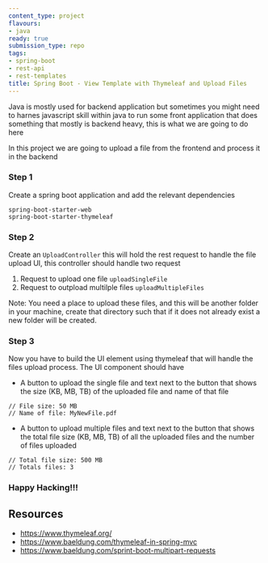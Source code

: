 ```yaml
---
content_type: project
flavours:
- java
ready: true
submission_type: repo
tags:
- spring-boot
- rest-api
- rest-templates
title: Spring Boot - View Template with Thymeleaf and Upload Files
---
```


Java is mostly used for backend application but sometimes you might need to harnes javascript skill within java to run some front application that does something that mostly is backend heavy, this is what we are going to do here

In this project we are going to upload a file from the frontend and process it in the backend

### Step 1

Create a spring boot application and add the relevant dependencies

```
spring-boot-starter-web
spring-boot-starter-thymeleaf
```

### Step 2

Create an `UploadController` this will hold the rest request to handle the file upload UI, this controller should handle two request

1. Request to upload one file `uploadSingleFile`
2. Request to outpload multilple files `uploadMultipleFiles`

Note: You need a place to upload these files, and this will be another folder in your machine, create that directory such that if it does not already exist a new folder will be created.

### Step 3

Now you have to build the UI element using thymeleaf that will handle the files upload process. The UI component should have

-  A button to upload the single file and text next to the button that shows the size (KB, MB, TB) of the uploaded file and name of that file

```
// File size: 50 MB
// Name of file: MyNewFile.pdf
```

-  A button to upload multiple files and text next to the button that shows the total file size (KB, MB, TB) of all the uploaded files and the number of files uploaded

```
// Total file size: 500 MB
// Totals files: 3
```

### Happy Hacking!!!

## Resources
- https://www.thymeleaf.org/
- https://www.baeldung.com/thymeleaf-in-spring-mvc
- https://www.baeldung.com/sprint-boot-multipart-requests

